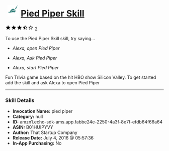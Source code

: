 # &nbsp;<img src="skill_icon" alt="Pied Piper Skill icon" width="36"> [Pied Piper Skill](http://alexa.amazon.com/#skills/amzn1.echo-sdk-ams.app.fabbe24e-2250-4a3f-8e7f-efdb64f66a64)
![3.5 stars](../../images/ic_star_black_18dp_1x.png)![3.5 stars](../../images/ic_star_black_18dp_1x.png)![3.5 stars](../../images/ic_star_black_18dp_1x.png)![3.5 stars](../../images/ic_star_half_black_18dp_1x.png)![3.5 stars](../../images/ic_star_border_black_18dp_1x.png) 2

To use the Pied Piper Skill skill, try saying...

* *Alexa, open Pied Piper*

* *Alexa, Ask Pied Piper*

* *Alexa, start Pied Piper*

Fun Trivia game based on the hit HBO show Silicon Valley. To get started add the skill and ask Alexa to open Pied Piper

***

### Skill Details

* **Invocation Name:** pied piper
* **Category:** null
* **ID:** amzn1.echo-sdk-ams.app.fabbe24e-2250-4a3f-8e7f-efdb64f66a64
* **ASIN:** B01HUIPYVY
* **Author:** That Startup Company
* **Release Date:** July 4, 2016 @ 05:57:36
* **In-App Purchasing:** No
